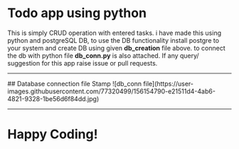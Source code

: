 # Todo app using python
 This is simply CRUD operation with entered tasks. i have made this using python and postgreSQL DB, to use the DB functionality install postgre to your system and create DB using given **db_creation** file above. to connect the db with python file **db_conn.py** is also attached. If any query/ suggestion for this app raise issue or pull requests.

<hr>
## Database connection file Stamp
![db_conn file](https://user-images.githubusercontent.com/77320499/156154790-e21511d4-4ab6-4821-9328-1be56d6f84dd.jpg)
<hr>

# Happy Coding!
